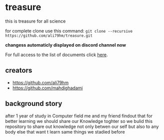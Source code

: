 # treasure

this is treasure for all science

 for complete clone use this command: 
```git clone --recursive https://github.com/ali79hm/treasure.git```

**changess automaticly displayed on discord channel now**

For full access to the list of documents click [here](Science-Treasure.md).
## creators 
- https://github.com/ali79hm
- https://github.com/mahdighadami

## background story 
after 1 year of study in Computer field me and my friend findout that for better learning we should share our Knowledge toghter 
so we bulid this repository to share out knowledge not only betwen our self but also to any body else that want t learn same things we stadied before


